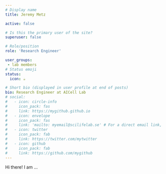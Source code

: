 ```yaml
---
# Display name
title: Jeremy Metz

active: false

# Is this the primary user of the site?
superuser: false

# Role/position
role: 'Research Engineer'

user_groups:
 - lab members
# Status emoji
status:
  icon: ☕️

# Short bio (displayed in user profile at end of posts)
bio: Research Engineer at AICell Lab
# social:
#   - icon: circle-info
#     icon_pack: fas
#     link: https://mygithub.github.io
#   - icon: envelope
#     icon_pack: fas
#     link: 'mailto: myemail@scilifelab.se' # For a direct email link, use "mailto:test@example.org".
#   - icon: twitter
#     icon_pack: fab
#     link: https://twitter.com/mytwitter
#   - icon: github
#     icon_pack: fab
#     link: https://github.com/mygithub
---
```


Hi there! I am ...
